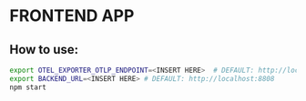 # FRONTEND APP
## How to use:
```bash
export OTEL_EXPORTER_OTLP_ENDPOINT=<INSERT HERE>  # DEFAULT: http://localhost:4317
export BACKEND_URL=<INSERT HERE> # DEFAULT: http://localhost:8808
npm start
```